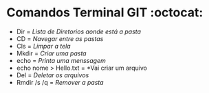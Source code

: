 # Comandos Terminal **GIT** :octocat:

- Dir = *Lista de Diretorios aonde está a pasta*
- CD = *Navegar entre as pastas*
- Cls = *Limpar a tela*
- Mkdir = *Criar uma pasta*
- echo = *Printa uma menssagem*
- echo nome > Hello.txt = *Vai criar um arquivo
- Del = *Deletar os arquivos*
- Rmdir /s /q =  *Remover a pasta*
